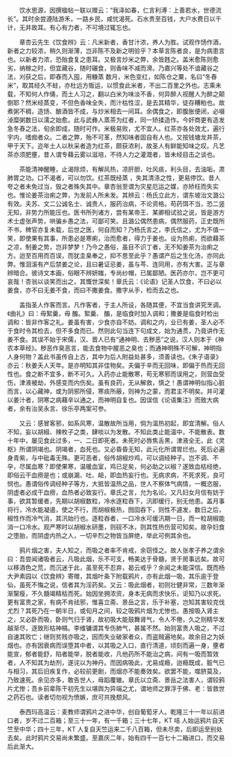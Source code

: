 <!-- { "loadSidebar": true } -->
　　饮水思源，因撰楹帖一联以赠云：“我泽如春，仁言利溥：上善若水，世德流长”。其时余尝遵陆游禾，一路乡民，咸忧渴死。石水贵至百钱，大户水费日以千计，无井故耳。有心有力者，不可境过辄忘也。

　　章杏云先生《饮食辨》云：凡米新者，香甘汁浓，养人为胜。试观作饧作酒，新者之力较浓，稍久则渐薄，岂非陈不及新之明验乎？本草言陈者良，是为病患言也。以新者力浓，恐贻食复之患耳。又极言炒米之弊，余皆韪之。盖米愈陈则愈劣，纳稼之时，但宜藏谷，随时碾食，则香味不减而滑。乃嘉兴等处不谙藏谷之法，刈获之后，即舂而入囤，用糠蒸 数月，米色变红，如陈仓之粟，名曰“冬舂米”，取其经久不蛀，亦杜远方贩运，以惯食此米者，不出二百里之外也。志乘未载，不知何人作俑，而土人习之，翻以白米为味淡不香，何异醉人视醒人为醉之颠倒耶？然米经蒸变，不但色香味全失，而汁枯性涩，是去其精华，徒存糟粕也。故煮粥不稠，造饧、酿酒皆不成，与炒米相去一间耳。余偶食之，即腹胀便闭，必啜淖糜粥数日以濡之始愈。此与武彝人蒸茶为红者，同一矫揉造作。今奸商更有造发急冬舂之法，旬余即成，随时可作。米极易败，尤不宜人。红茶亦各处效尤，遍行宇内，嗜痂者众。二者之弊，殆不可革，然知味者固自有人也。又按钱塘龙井茶，甲于天下。迩年土人以秋采者造为红茶，颇获浓利，故圣人有鲜能知味之叹。凡艺茶亦须肥壅，昔人谓专藉云雾以滋培，不待人力之灌溉者，皆未经目击之谈也。

　　茶能清神醒睡，止渴除烦，有解风热，凉肝胆，吐风痰，利头目，去油垢，肃肺胃之功。口不渴者，可以勿饮。红茶既经蒸 ，失其清涤之性，更易停饮。昔人夸之者未免过当，毁之者殊失其中。章杏翁至谓为灾星厄运之媒，亦矫枉而失实也。惟论姜茶治痢之弊，为发前人所未发。其辨云：杨氏立此方，谓东坡治文潞公有效。夫苏、文二公诚名士、诚贵人，服药治病，不论资格。苟药饵不当，恐二竖无知，非势力所能压也。医书所列诸方，尝有某帝王、某卿相试验之说，皆是游方术士虚张声势，哄骗乡愚之法，可鄙可笑。且潞公偶然患病，偶然服药，正史既所不书，稗官亦复未载，后世之医，何自而知？乃杨氏言之，李氏信之，尤为不值一笑，即使果有其事，所患必是寒痢，治而愈者，得力于姜也。设为热痢，而欲藉茶之凉，制姜之势，岂非梦梦！乃今之愚俗，虽目不识丁者，无不知姜茶为治痢之方。迨至百用而百误，而犹圭臬奉之，抑不思至此乎？愚谓产后之生化汤，亦同此弊。惟洄溪有产后禁姜之论，且曰暑证忌姜，虽与芩、连同用，亦有大害。正与章辨暗合。彼诗文本画，俗眼不辨妍媸，专尚纱帽，已属鄙陋。医药亦尔，岂不更可哀哉！杏翁以谈笑而出之，其慨世深矣！章氏云：《论语》记圣人饮食，不曰必以姜食，亦不曰无姜不食，而曰不撒姜食。撒字从手，检而去之也。

　　盖指圣人作客而言。凡作客者，于主人所设，各随其便，不宜当食讲究烹调。《曲礼》曰：毋絮羹，毋 醢。絮羹、 醢，是临食时加入调和；撒姜是临食时检出调和：皆非作客之礼。姜虽有害，少食亦自不妨。调和之内，业已有姜，圣人必不于食时令其检去，但不多食而已。然则此句当连下句成文，始为通贯，乃竟讲作无姜不食。其误不始于宋儒，汉、晋人已有“通神明、去秽恶”之说，汉人则本于《神农本草经》。秽恶作臭恶言，能去食物中腥恶之臭也；而通神明殊不可解，神明指人身何物？盖此书虽传自上古，其中为后人附益处甚多，须善读也。《朱子语录》亦云：秋姜夭人天年。是亦明知其非佳物矣。夫偏于辛而无回味，即偏于热而无回性也。食之断不宜多，断不可久。入药亦止能散寒，苟无寒邪而误用之，则营血受伤，津液被劫，外感变而内伤矣。虽有良药，无从解救，慎之！愚谓神明似指心脏而言，以心藏神，或为阴邪所侵，寒痰所蔽，则神为之蒙，而君主不明矣。并可灌以姜汁者，阴寒之病藉辛以通之，而神明自复也。因误信《论语集注》而致大病者，余有治吴永言、徐乐亭两案可参。

　　又云：感冒客邪，如系风寒，温散故所当用，倘为温热初起，即宜清解。俗人不知，妄以胡椒、辣枚子之类，肆啖以为发散。不知此类止能温中，不能散表。数十年中，屡见食此过多，一、二日即死者。未死时必唇焦舌黑，津液全无，此《灵枢》所谓阴竭也。阴竭者，血死也。又必昏昏无知，此元化所谓胃烂也。死后必遍身青紫，与中砒毒无殊。更可恶者，俗传胡椒炒鸡，可以调经种子。岂不调、不孕，尽属血寒？即使果寒，温暖血室，鸡已足矣，何必助之以椒？遂致血枯经绝，即俗云干血痨是也；或崩漏、吐、衄，即血热妄行也。无病求病，不死求死，良可悯也。愚谓俗传调经种子等方，大抵皆温热之品，世人不察体气病情，一概恣服，阴虚者必成干血痨，血热者必致妄行。章氏之言，允为名论。又凡妇女月信有妨于事，欲其暂缓者，先期以胡椒数粒，冷水逐粒吞下，汛即缓行，别无他患。盖月事将行，冷水能凝遏，使之不行，而胡椒极热，囫囵吞下，则性不遽发，数日之后，椒性作而冷气消，其汛始行也。逐粒吞者，一口冷水可缓汛期一日，而一粒胡椒能消一口冷水。观严寒时以胡椒水研墨，则砚不冰，则其性热伤营可知矣。故孕妇食之堕胎，而阴虚内热之人，一切辛烈之物皆当屏绝，举此可例其余也。

　　鸦片烟之害，夫人知之，而吸之者率不肯戒，余窃怪之。故人张孝子养之谓余曰：吾尝闻诸吸者云，凡吸此烟，乐不可支，畅美达于骨髓，贤于房事远矣。故可以移酒色之荒，而沉迷于此，虽至死不忍弃，曷云戒乎？余闻之未能深信。既而杨大尹素园以《饮食辨》寄赠，其烟叶条下附载鸦片，亦有此烟一吸，其乐逾于登仙，虽死不悔之说，信者其为淫药矣。又云：吸此烟者，初则壮健非常，三数年渐渐黧瘦，不久髓竭精枯而死。始因坐拥浓资，身本无病而求快乐，讵知乃以求死。更有富贵之家，有病不肯祛邪，惟喜立斋、景岳之言，乐于补塞，岂知其害较克伐尤烈？其死乃在一朝半日，或旬月之间，较之吸鸦片烟为尤惨也。愚按吸入肾主之，又必卧而吸，卧则气归于肾，故初吸大能鼓舞肾气，令人不倦，久之则精华发越渐尽，逐致形枯神槁。李维镛谓其专伤肺气，甚属不然。始则富贵人吸之，不过自速其败亡；继则贫贱亦吸之，因而失业破家者众，而盗贼遍地矣。故余目之为妖烟也。亦有因衰病而误堕其中者，以其吸之入口，直行清道，顷刻而遍一身，壅者能宣，郁者能舒，陷者能举，脱者能收，凡他药所不能治之病，间有一吸而暂效者，人不知其为劫剂，遂诧以为神丹。而因病吸此，尤易成瘾，迨瘾既成，脏气已与相习，其后旧疾复作，必较前更剧，而烟亦不能奏效矣。欲罢不能，噬脐莫及，乃致速死。余见亦多，敢告世人，毋蹈覆辙。章氏以立斋、景岳之法害人，谓较鸦片尤惨；吾乡前辈陈干初先生以堪舆为异端之尤，谓地师之罪浮于佛、老：皆救世之药石也。读者切勿视为愤嫉，庶可共挽颓风。

　　泰西玛高温云：麦教师谓鸦片之进中华，创自葡萄牙人。乾隆三十一年以前进口者，岁不过二百箱；至三十一年，有一千箱；三十七年，KT 咭 人始运鸦片自天竺至中华；四十三年，KT 人复自天竺运来二千八百箱，但未尽卖，后即运至别处去矣。此时鸦片交易尚未繁盛。至嘉庆二年，始有四千一百七十二箱进口，而交易后此渐大。


